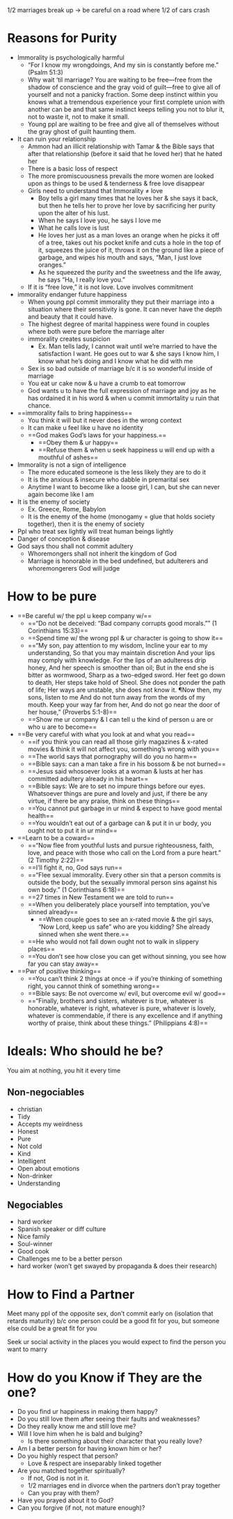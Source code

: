 1/2 marriages break up -> be careful on a road where 1/2 of cars crash

# Reasons for Purity
- Immorality is psychologically harmful
	- “For I know my wrongdoings, And my sin is constantly before me.” (Psalm‬ ‭51‬:‭3‬)
	- Why wait ‘til marriage? You are waiting to be free—free from the shadow of conscience and the gray void of guilt—free to give all of yourself and not a panicky fraction. Some deep instinct within you knows what a tremendous experience your first complete union with another can be and that same instinct keeps telling you not to blur it, not to waste it, not to make it small.
	- Young ppl are waiting to be free and give all of themselves without the gray ghost of guilt haunting them.
- It can ruin your relationship
	- Ammon had an illicit relationship with Tamar & the Bible says that after that relationship (before it said that he loved her) that he hated her
	- There is a basic loss of respect
	- The more promiscuousness prevails the more women are looked upon as things to be used & tenderness & free love disappear
	- Girls need to understand that Immorality ≠ love
		- Boy tells a girl many times that he loves her & she says it back, but then he tells her to prove her love by sacrificing her purity upon the alter of his lust.
		- When he says I love you, he says I love me
		- What he calls love is lust
		- He loves her just as a man loves an orange when he picks it off of a tree, takes out his pocket knife and cuts a hole in the top of it, squeezes the juice of it, throws it on the ground like a piece of garbage, and wipes his mouth and says, “Man, I just love oranges.”
		- As he squeezed the purity and the sweetness and the life away, he says “Ha, I really love you.”
	- If it is “free love,” it is not love. Love involves commitment
- immorality endanger future happiness 
	- When young ppl commit immorality they put their marriage into a situation where their sensitivity is gone. It can never have the depth and beauty that it could have.
	- The highest degree of marital happiness were found in couples where both were pure before the marriage alter
	- immorality creates suspicion 
		- Ex. Man tells lady, I cannot wait until we’re married to have the satisfaction I want. He goes out to war & she says I know him, I know what he’s doing and I know what he did with me
	- Sex is so bad outside of marriage b/c it is so wonderful inside of marriage
	- You eat ur cake now & u have a crumb to eat tomorrow 
	- God wants u to have the full expression of marriage and joy as he has ordained it in his word & when u commit immortality u ruin that chance.
- ==immorality fails to bring happiness== 
	- You think it will but it never does in the wrong context
	- It can make u feel like u have no identity
	- ==God makes God’s laws for your happiness.== 
		- ==Obey them & ur happy== 
		- ==Refuse them & when u seek happiness u will end up with a mouthful of ashes==
- Immorality is not a sign of intelligence
	- The more educated someone is the less likely they are to do it
	- It is the anxious & insecure who dabble in premarital sex
	- Anytime I want to become like a loose girl, I can, but she can never again become like I am
- It is the enemy of society
	- Ex. Greece, Rome, Babylon
	- It is the enemy of the home (monogamy = glue that holds society together), then it is the enemy of society 
- Ppl who treat sex lightly will treat human beings lightly
- Danger of conception & disease
- God says thou shall not commit adultery
	- Whoremongers shall not inherit the kingdom of God
	- Marriage is honorable in the bed undefined, but adulterers and whoremongerers God will judge

# How to be pure
- ==Be careful w/ the ppl u keep company w/==
	- ==“Do not be deceived: “Bad company corrupts good morals.”” (1 Corinthians‬ ‭15‬:‭33‬)==
	- ==Spend time w/ the wrong ppl & ur character is going to show it==
	- ==“My son, pay attention to my wisdom, Incline your ear to my understanding, So that you may maintain discretion And your lips may comply with knowledge. For the lips of an adulteress drip honey, And her speech is smoother than oil; But in the end she is bitter as wormwood, Sharp as a two-edged sword. Her feet go down to death, Her steps take hold of Sheol. She does not ponder the path of life; Her ways are unstable, she does not know it. ¶Now then, my sons, listen to me And do not turn away from the words of my mouth. Keep your way far from her, And do not go near the door of her house,” (Proverbs‬ ‭5‬:‭1‬-‭8‬)==
	- ==Show me ur company & I can tell u the kind of person u are or who u are to become==
- ==Be very careful with what you look at and what you read==
	- ==if you think you can read all those girly magazines & x-rated movies & think it will not affect you, something’s wrong with you==
	- ==The world says that pornography will do you no harm==
	- ==Bible says: can a man take a fire in his bossom & be not burned==
	- ==Jesus said whosoever looks at a woman & lusts at her has committed adultery already in his heart==
	- ==Bible says: We are to set no impure things before our eyes. Whatsoever things are pure and lovely and just, if there be any virtue, if there be any praise, think on these things==
	- ==You cannot put garbage in ur mind & expect to have good mental health==
	- ==You wouldn’t eat out of a garbage can & put it in ur body, you ought not to put it in ur mind==
- ==Learn to be a coward==
	- ==“Now flee from youthful lusts and pursue righteousness, faith, love, and peace with those who call on the Lord from a pure heart.” (2 Timothy‬ ‭2‬:‭22‬)==
	- ==I’ll fight it, no, God says run==
	- ==“Flee sexual immorality. Every other sin that a person commits is outside the body, but the sexually immoral person sins against his own body.” (1 Corinthians‬ ‭6‬:‭18)==
	- ==27 times in New Testament we are told to run==
	- ==When you deliberately place yourself into temptation, you’ve sinned already==
		- ==When couple goes to see an x-rated movie & the girl says, “Now Lord, keep us safe” who are you kidding? She already sinned when she went there.==
	- ==He who would not fall down ought not to walk in slippery places==
	- ==You don’t see how close you can get without sinning, you see how far you can stay away==
- ==Pwr of positive thinking==
	- ==You can’t think 2 things at once -> if you’re thinking of something right, you cannot think of something wrong==
	- ==Bible says: Be not overcome w/ evil, but overcome evil w/ good==
	- ==“Finally, brothers and sisters, whatever is true, whatever is honorable, whatever is right, whatever is pure, whatever is lovely, whatever is commendable, if there is any excellence and if anything worthy of praise, think about these things.” (Philippians‬ ‭4‬:‭8)==

# Ideals: Who should he be?
You aim at nothing, you hit it every time
## Non-negociables
- christian
- Tidy
- Accepts my weirdness
- Honest
- Pure
- Not cold
- Kind
- Intelligent
- Open about emotions
- Non-drinker
- Understanding

## Negociables
- hard worker
- Spanish speaker or diff culture
- Nice family
- Soul-winner
- Good cook
- Challenges me to be a better person
- hard worker (won’t get swayed by propaganda & does their research)

# How to Find a Partner
Meet many ppl of the opposite sex, don’t commit early on (isolation that retards maturity) b/c one person could be a good fit for you, but someone else could be a great fit for you

Seek ur social activity in the places you would expect to find the person you want to marry

# How do you Know if They are the one?
- Do you find ur happiness in making them happy?
- Do you still love them after seeing their faults and weaknesses?
- Do they really know me and still love me?
- Will I love him when he is bald and bulging?
	- Is there something about their character that you really love?
- Am I a better person for having known him or her?
- Do you highly respect that person?
	- Love & respect are inseparably linked together
- Are you matched together spiritually?
	- If not, God is not in it.
	- 1/2 marriages end in divorce when the partners don’t pray together
	- Can you pray with them?
- Have you prayed about it to God?
- Can you forgive (if not, not mature enough)?